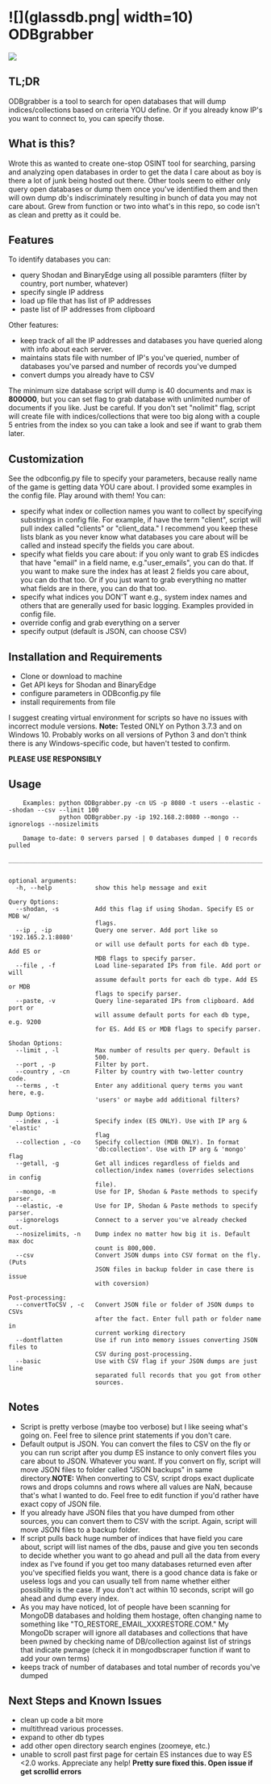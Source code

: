 # ![](glassdb.png| width=10) ODBgrabber
![](odbdemo2.gif)



TL;DR
-------------
ODBgrabber is a tool to search for open databases that will dump indices/collections based on criteria YOU define. Or if you already know IP's you want to connect to, you can specify those.


What is this?
-------------
Wrote this as wanted to create one-stop OSINT tool for searching, parsing and analyzing open databases in order to get the data I care about as boy is there a lot of junk being hosted out there. Other tools seem to either only query open databases or dump them once you've identified them and then will own dump db's indiscriminately resulting in bunch of data you may not care about. Grew from function or two into what's in this repo, so code isn't as clean and pretty as it could be.

Features
-------------
To identify databases you can:
* query Shodan and BinaryEdge using all possible paramters (filter by country, port number, whatever)
* specify single IP address
* load up file that has list of IP addresses
* paste list of IP addresses from clipboard

Other features:
* keep track of all the IP addresses and databases you have queried along with info about each server. 
* maintains stats file with number of IP's you've queried, number of databases you've parsed and number of records you've dumped
* convert dumps you already have to CSV


The minimum size database script will dump is 40 documents and max is <b>800000</b>, but you can set flag to grab database with unlimited number of documents if you like. Just be careful. If you don't set "nolimit" flag, script will create file with indices/collections that were too big along with a couple 5 entries from the index so you can take a look and see if want to grab them later.

Customization
-------------
See the odbconfig.py file to specify your parameters, because really name of the game is getting data YOU care about. I provided some examples in the config file. Play around with them!
You can:

* specify what index or collection names you want to collect by specifying substrings in config file. For example, if have the term "client", script will pull index called "clients" or "client_data." I recommend you keep these lists blank as you never know what databases you care about will be called and instead specify the fields you care about.
* specify what fields you care about: if you only want to grab ES indicdes that have  "email" in a field name, e.g."user_emails", you can do that. If you want to make sure the index has at least 2 fields you care about, you can do that too. Or if you just want to grab everything no matter what fields are in there, you can do that too.
* specify what indices you DON'T want e.g., system index names and others that are generally used for basic logging. Examples provided in config file.
* override config and grab everything on a server
* specify output (default is JSON, can choose CSV)



Installation and Requirements
-------------
* Clone or download to machine
* Get API keys for Shodan and BinaryEdge
* configure parameters in ODBconfig.py file
* install requirements from file

I suggest creating virtual environment for scripts so have no issues with incorrect module versions.
<b>Note:</b> Tested ONLY on Python 3.7.3 and on Windows 10. Probably works on all versions of Python 3 and don't think there is any Windows-specific code, but haven't tested to confirm.

<b>PLEASE USE RESPONSIBLY</b>

Usage
-------------
```
    Examples: python ODBgrabber.py -cn US -p 8080 -t users --elastic --shodan --csv --limit 100
              python ODBgrabber.py -ip 192.168.2:8080 --mongo --ignorelogs --nosizelimits

    Damage to-date: 0 servers parsed | 0 databases dumped | 0 records pulled
    _____________________________________________________________________________


optional arguments:
  -h, --help            show this help message and exit

Query Options:
  --shodan, -s          Add this flag if using Shodan. Specify ES or MDB w/
                        flags.
  --ip , -ip            Query one server. Add port like so '192.165.2.1:8080'
                        or will use default ports for each db type. Add ES or
                        MDB flags to specify parser.
  --file , -f           Load line-separated IPs from file. Add port or will
                        assume default ports for each db type. Add ES or MDB
                        flags to specify parser.
  --paste, -v           Query line-separated IPs from clipboard. Add port or
                        will assume default ports for each db type, e.g. 9200
                        for ES. Add ES or MDB flags to specify parser.

Shodan Options:
  --limit , -l          Max number of results per query. Default is
                        500.
  --port , -p           Filter by port.
  --country , -cn       Filter by country with two-letter country code.
  --terms , -t          Enter any additional query terms you want here, e.g.
                        'users' or maybe add additional filters?

Dump Options:
  --index , -i          Specify index (ES ONLY). Use with IP arg & 'elastic'
                        flag
  --collection , -co    Specify collection (MDB ONLY). In format
                        'db:collection'. Use with IP arg & 'mongo' flag
  --getall, -g          Get all indices regardless of fields and
                        collection/index names (overrides selections in config
                        file).
  --mongo, -m           Use for IP, Shodan & Paste methods to specify parser.
  --elastic, -e         Use for IP, Shodan & Paste methods to specify parser.
  --ignorelogs          Connect to a server you've already checked out.
  --nosizelimits, -n    Dump index no matter how big it is. Default max doc
                        count is 800,000.
  --csv                 Convert JSON dumps into CSV format on the fly. (Puts
                        JSON files in backup folder in case there is issue
                        with coversion)

Post-processing:
  --convertToCSV , -c   Convert JSON file or folder of JSON dumps to CSVs
                        after the fact. Enter full path or folder name in
                        current working directory
  --dontflatten         Use if run into memory issues converting JSON files to
                        CSV during post-processing.
  --basic               Use with CSV flag if your JSON dumps are just line
                        separated full records that you got from other
                        sources.
 ```



Notes
-------------
* Script is pretty verbose (maybe too verbose) but I like seeing what's going on. Feel free to silence print statements if you don't care.
* Default output is JSON. You can convert the files to CSV on the fly or you can run script after you dump ES instance to only convert files you care about to JSON. Whatever you want. If you convert on fly, script will move JSON files to folder called "JSON backups" in same directory.<b>NOTE:</b> When converting to CSV, script drops exact duplicate rows and drops columns and rows where all values are NaN, because that's what I wanted to do. Feel free to edit function if you'd rather have exact copy of JSON file.
* If you already have JSON files that you have dumped from other sources, you can convert them to CSV with the script. Again, script will move JSON files to a backup folder.
* If script pulls back huge number of indices that have field you care about, script will list names of the dbs, pause and give you ten seconds to decide whether you want to go ahead and pull all the data from every index as I've found if you get too many databases returned even after you've specified fields you want, there is a good chance data is fake or useless logs and you can usually tell from name whether either possibility is the case. If you don't act within 10 seconds, script will go ahead and dump every index.
* As you may have noticed, lot of people have been scanning for MongoDB databases and holding them hostage, often changing name to something like "TO_RESTORE_EMAIL_XXXRESTORE.COM." My MongoDb scraper will ignore all databases and collections that have been pwned by checking name of DB/collection against list of strings that indicate pwnage (check it in mongodbscraper function if want to add your own terms)
* keeps track of number of databases and total number of records you've dumped

Next Steps and Known Issues
-------------
* clean up code a bit more
* multithread various processes.
* expand to other db types
* add other open directory search engines (zoomeye, etc.)
* unable to scroll past first page for certain ES instances due to way ES <2.0 works. Appreciate any help! <b>Pretty sure fixed this. Open issue if get scrollid errors</b>

